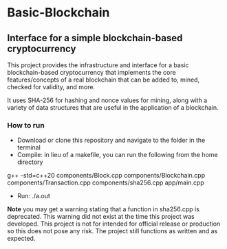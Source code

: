 # Basic-Blockchain

## Interface for a simple blockchain-based cryptocurrency

This project provides the infrastructure and interface for a basic blockchain-based cryptocurrency that implements the core features/concepts of a real blockchain that can be added to, mined, checked for validity, and more.  

It uses SHA-256 for hashing and nonce values for mining, along with a variety of data structures that are useful in the application of a blockchain.

### How to run
- Download or clone this repository and navigate to the folder in the terminal
- Compile: in lieu of a makefile, you can run the following from the home directory    

g++ -std=c++20 components/Block.cpp components/Blockchain.cpp components/Transaction.cpp components/sha256.cpp app/main.cpp
- Run: ./a.out

**Note** you may get a warning stating that a function in sha256.cpp is deprecated. This warning did not exist at the time this project was developed. This project is not for intended for official release or production so this does not pose any risk. The project still functions as written and as expected.
